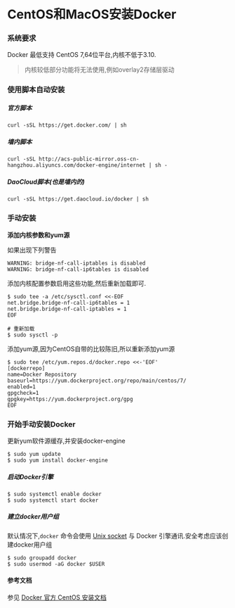 # CentOS和MacOS安装Docker

### 系统要求

Docker 最低支持 CentOS 7,64位平台,内核不低于3.10.

> 内核较低部分功能将无法使用,例如overlay2存储层驱动

### 使用脚本自动安装

##### 官方脚本

```
curl -sSL https://get.docker.com/ | sh
```

##### 墙内脚本

```
curl -sSL http://acs-public-mirror.oss-cn-hangzhou.aliyuncs.com/docker-engine/internet | sh -
```

##### DaoCloud脚本\(也是墙内的\)

```
curl -sSL https://get.daocloud.io/docker | sh
```

### 手动安装

**添加内核参数和yum源**

如果出现下列警告

```
WARNING: bridge-nf-call-iptables is disabled
WARNING: bridge-nf-call-ip6tables is disabled
```

添加内核配置参数启用这些功能,然后重新加载即可.

```
$ sudo tee -a /etc/sysctl.conf <<-EOF
net.bridge.bridge-nf-call-ip6tables = 1
net.bridge.bridge-nf-call-iptables = 1
EOF

# 重新加载
$ sudo sysctl -p
```

添加yum源,因为CentOS自带的比较陈旧,所以重新添加yum源

```
$ sudo tee /etc/yum.repos.d/docker.repo <<-'EOF'
[dockerrepo]
name=Docker Repository
baseurl=https://yum.dockerproject.org/repo/main/centos/7/
enabled=1
gpgcheck=1
gpgkey=https://yum.dockerproject.org/gpg
EOF
```

### 开始手动安装Docker

更新yum软件源缓存,并安装docker-engine

```
$ sudo yum update
$ sudo yum install docker-engine
```

##### 启动Docker引擎

```
$ sudo systemctl enable docker
$ sudo systemctl start docker
```

##### 建立docker用户组

默认情况下,`docker` 命令会使用 [Unix socket](https://en.wikipedia.org/wiki/Unix_domain_socket) 与 Docker 引擎通讯.安全考虑应该创建docker用户组

```
$ sudo groupadd docker
$ sudo usermod -aG docker $USER
```

#### 参考文档

参见 [Docker 官方 CentOS 安装文档](https://docs.docker.com/engine/installation/linux/centos/)

